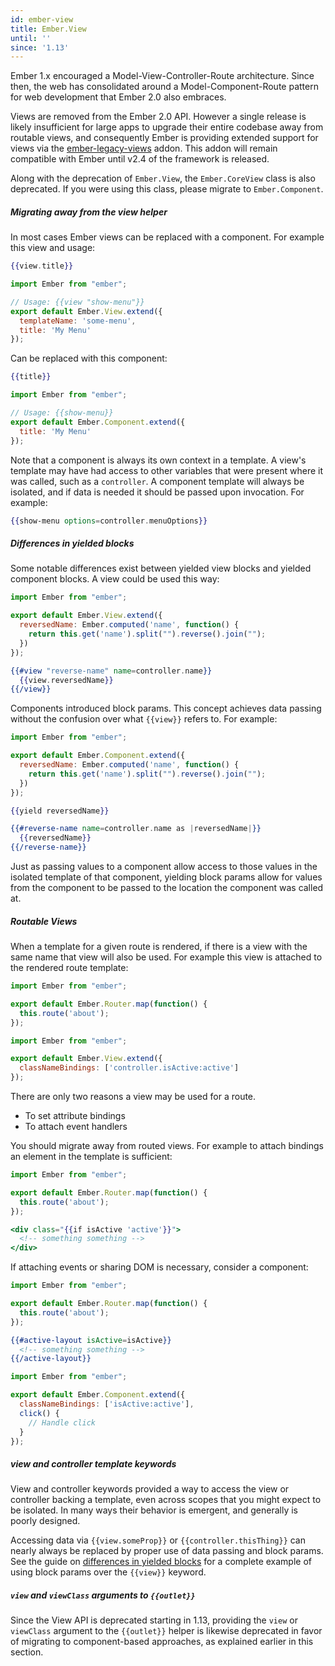 ```yaml
---
id: ember-view
title: Ember.View
until: ''
since: '1.13'
---
```


Ember 1.x encouraged a Model-View-Controller-Route architecture. Since then,
the web has consolidated around a Model-Component-Route pattern for web
development that Ember 2.0 also embraces.

Views are removed from the Ember 2.0 API. However a single release is likely
insufficient for large apps to upgrade their entire codebase away from routable
views, and consequently Ember is providing extended support for views via the
[ember-legacy-views](https://github.com/emberjs/ember-legacy-views) addon.
This addon will remain compatible with Ember until v2.4 of the framework
is released.

Along with the deprecation of `Ember.View`, the `Ember.CoreView` class is also
deprecated. If you were using this class, please migrate to `Ember.Component`.

##### Migrating away from the view helper

In most cases Ember views can be replaced with a component. For example
this view and usage:

```handlebars {data-filename=app/templates/show-menu.hbs}
{{view.title}}
```

```javascript {data-filename=app/views/show-menu.js}
import Ember from "ember";

// Usage: {{view "show-menu"}}
export default Ember.View.extend({
  templateName: 'some-menu',
  title: 'My Menu'
});
```

Can be replaced with this component:

```handlebars {data-filename=app/templates/components/show-menu.hbs}
{{title}}
```

```javascript {data-filename=app/components/show-menu.js}
import Ember from "ember";

// Usage: {{show-menu}}
export default Ember.Component.extend({
  title: 'My Menu'
});
```

Note that a component is always its own context in a template. A view's template
may have had access to other variables that were present where it was called,
such as a `controller`. A component template will always be isolated, and
if data is needed it should be passed upon invocation. For example:

```handlebars
{{show-menu options=controller.menuOptions}}
```

<!-- Should 5 pound signs not be bolded / different from regular text at all? Seems wrong on emberjs.com rn too. -->
##### Differences in yielded blocks

Some notable differences exist between yielded view blocks and yielded component
blocks. A view could be used this way:

```javascript {data-filename=app/views/reverse-name.js}
import Ember from "ember";

export default Ember.View.extend({
  reversedName: Ember.computed('name', function() {
    return this.get('name').split("").reverse().join("");
  })
});
```

```handlebars
{{#view "reverse-name" name=controller.name}}
  {{view.reversedName}}
{{/view}}
```

Components introduced block params. This concept achieves data passing
without the confusion over what `{{view}}` refers to. For example:

```javascript {data-filename=app/components/reverse-name.js}
import Ember from "ember";

export default Ember.Component.extend({
  reversedName: Ember.computed('name', function() {
    return this.get('name').split("").reverse().join("");
  })
});
```

```handlebars {data-filename=app/templates/components/reverse-name.hbs}
{{yield reversedName}}
```

```handlebars
{{#reverse-name name=controller.name as |reversedName|}}
  {{reversedName}}
{{/reverse-name}}
```

Just as passing values to a component allow access to those values in the
isolated template of that component, yielding block params allow for values
from the component to be passed to the location the component was called at.

##### Routable Views

When a template for a given route is rendered, if there is a view with the
same name that view will also be used. For example this view is attached
to the rendered route template:

```javascript {data-filename=app/router.js}
import Ember from "ember";

export default Ember.Router.map(function() {
  this.route('about');
});
```

```javascript {data-filename=app/views/about.js}
import Ember from "ember";

export default Ember.View.extend({
  classNameBindings: ['controller.isActive:active']
});
```

There are only two reasons a view may be used for a route.

  * To set attribute bindings
  * To attach event handlers

You should migrate away from routed views. For example to attach
bindings an element in the template is sufficient:

```javascript {data-filename=app/router.js}
import Ember from "ember";

export default Ember.Router.map(function() {
  this.route('about');
});
```

```handlebars {data-filename=app/templates/about.hbs}
<div class="{{if isActive 'active'}}">
  <!-- something something -->
</div>
```

If attaching events or sharing DOM is necessary, consider a component:

```javascript {data-filename=app/router.js}
import Ember from "ember";

export default Ember.Router.map(function() {
  this.route('about');
});
```

```handlebars {data-filename=app/templates/about.hbs}
{{#active-layout isActive=isActive}}
  <!-- something something -->
{{/active-layout}}
```

```javascript {data-filename=app/components/active-layout.js}
import Ember from "ember";

export default Ember.Component.extend({
  classNameBindings: ['isActive:active'],
  click() {
    // Handle click
  }
});
```
##### view and controller template keywords

View and controller keywords provided a way to access the view or controller
backing a template, even across scopes that you might expect to be isolated. In
many ways their behavior is emergent, and generally is poorly designed.

Accessing data via `{{view.someProp}}` or `{{controller.thisThing}}` can
nearly always be replaced by proper use of data passing and block params. See
the guide on [differences in yielded blocks](http://emberjs.com/deprecations/v1.x#toc_differences-in-yielded-blocks)
for a complete example of using block params over the `{{view}}` keyword.


##### `view` and `viewClass` arguments to `{{outlet}}`

Since the View API is deprecated starting in 1.13, providing the `view` or `viewClass` argument to the `{{outlet}}`
helper is likewise deprecated in favor of migrating to component-based approaches, as explained earlier in this
section.
